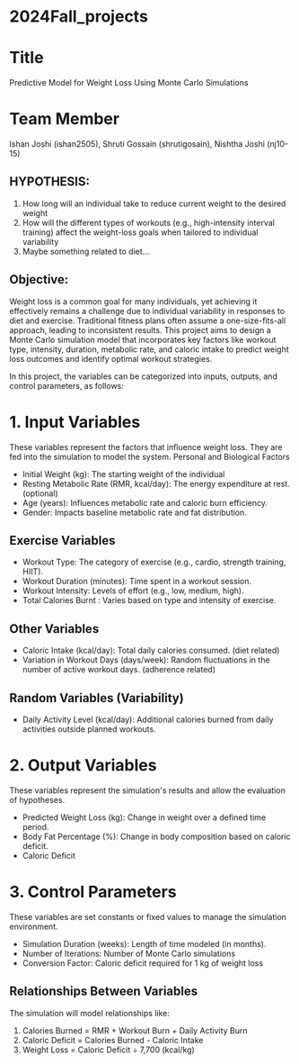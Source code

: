 # 2024Fall_projects

# Title
Predictive Model for Weight Loss Using Monte Carlo Simulations

# Team Member
Ishan Joshi (ishan2505), Shruti Gossain (shrutigosain), Nishtha Joshi (nj10-15)

## HYPOTHESIS:
1. How long will an individual take to reduce current weight to the desired weight
2. How will the different types of workouts (e.g., high-intensity interval training) affect the weight-loss goals when tailored to individual variability
3. Maybe something related to diet…

## Objective:
Weight loss is a common goal for many individuals, yet achieving it effectively remains a challenge due to individual variability in responses to diet and exercise. Traditional fitness plans often assume a one-size-fits-all approach, leading to inconsistent results. This project aims to design a Monte Carlo simulation model that incorporates key factors like workout type, intensity, duration, metabolic rate, and caloric intake to predict weight loss outcomes and identify optimal workout strategies. 

In this project, the variables can be categorized into inputs, outputs, and control parameters, as follows:

# 1. Input Variables
These variables represent the factors that influence weight loss. They are fed into the simulation to model the system.
Personal and Biological Factors
* Initial Weight (kg): The starting weight of the individual
* Resting Metabolic Rate (RMR, kcal/day): The energy expenditure at rest. (optional)
* Age (years): Influences metabolic rate and caloric burn efficiency.
* Gender: Impacts baseline metabolic rate and fat distribution.

## Exercise Variables 
* Workout Type: The category of exercise (e.g., cardio, strength training, HIIT).
* Workout Duration (minutes): Time spent in a workout session.
* Workout Intensity: Levels of effort (e.g., low, medium, high).
* Total Calories Burnt : Varies based on type and intensity of exercise.

## Other Variables
* Caloric Intake (kcal/day): Total daily calories consumed. (diet related)
* Variation in Workout Days (days/week): Random fluctuations in the number of active workout days. (adherence related)

## Random Variables (Variability)
* Daily Activity Level (kcal/day): Additional calories burned from daily activities outside planned workouts.

# 2. Output Variables
These variables represent the simulation's results and allow the evaluation of hypotheses.

* Predicted Weight Loss (kg): Change in weight over a defined time period.
* Body Fat Percentage (%): Change in body composition based on caloric deficit.
* Caloric Deficit

# 3. Control Parameters
These variables are set constants or fixed values to manage the simulation environment.

* Simulation Duration (weeks): Length of time modeled (in months).
* Number of Iterations: Number of Monte Carlo simulations 
* Conversion Factor: Caloric deficit required for 1 kg of weight loss 

## Relationships Between Variables
The simulation will model relationships like:
1. Calories Burned = RMR + Workout Burn + Daily Activity Burn
2. Caloric Deficit = Calories Burned - Caloric Intake
3. Weight Loss = Caloric Deficit ÷ 7,700 (kcal/kg)

